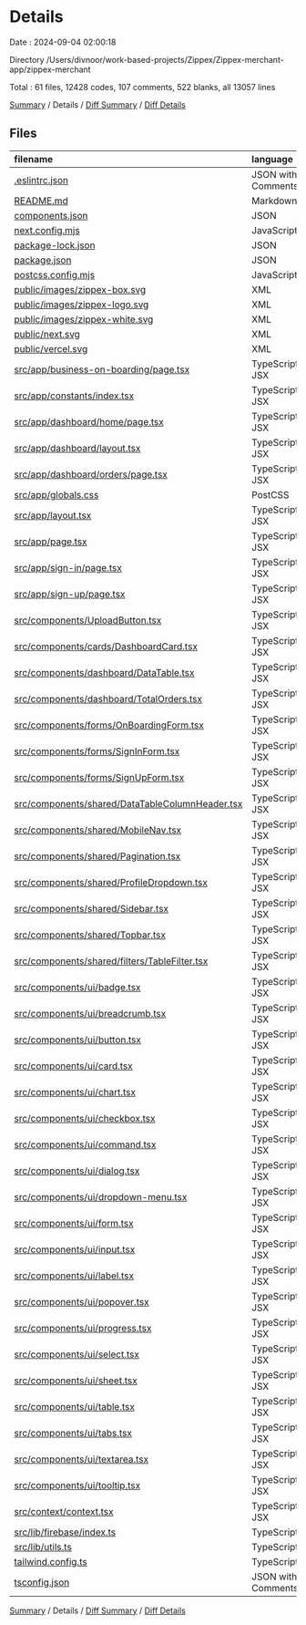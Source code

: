 # Details

Date : 2024-09-04 02:00:18

Directory /Users/divnoor/work-based-projects/Zippex/Zippex-merchant-app/zippex-merchant

Total : 61 files,  12428 codes, 107 comments, 522 blanks, all 13057 lines

[Summary](results.md) / Details / [Diff Summary](diff.md) / [Diff Details](diff-details.md)

## Files
| filename | language | code | comment | blank | total |
| :--- | :--- | ---: | ---: | ---: | ---: |
| [.eslintrc.json](/.eslintrc.json) | JSON with Comments | 3 | 0 | 1 | 4 |
| [README.md](/README.md) | Markdown | 23 | 0 | 14 | 37 |
| [components.json](/components.json) | JSON | 17 | 0 | 0 | 17 |
| [next.config.mjs](/next.config.mjs) | JavaScript | 2 | 1 | 2 | 5 |
| [package-lock.json](/package-lock.json) | JSON | 8,017 | 0 | 1 | 8,018 |
| [package.json](/package.json) | JSON | 56 | 0 | 1 | 57 |
| [postcss.config.mjs](/postcss.config.mjs) | JavaScript | 6 | 1 | 2 | 9 |
| [public/images/zippex-box.svg](/public/images/zippex-box.svg) | XML | 6 | 0 | 1 | 7 |
| [public/images/zippex-logo.svg](/public/images/zippex-logo.svg) | XML | 18 | 0 | 1 | 19 |
| [public/images/zippex-white.svg](/public/images/zippex-white.svg) | XML | 18 | 0 | 1 | 19 |
| [public/next.svg](/public/next.svg) | XML | 1 | 0 | 0 | 1 |
| [public/vercel.svg](/public/vercel.svg) | XML | 1 | 0 | 0 | 1 |
| [src/app/business-on-boarding/page.tsx](/src/app/business-on-boarding/page.tsx) | TypeScript JSX | 9 | 9 | 4 | 22 |
| [src/app/constants/index.tsx](/src/app/constants/index.tsx) | TypeScript JSX | 78 | 0 | 3 | 81 |
| [src/app/dashboard/home/page.tsx](/src/app/dashboard/home/page.tsx) | TypeScript JSX | 226 | 17 | 15 | 258 |
| [src/app/dashboard/layout.tsx](/src/app/dashboard/layout.tsx) | TypeScript JSX | 17 | 2 | 5 | 24 |
| [src/app/dashboard/orders/page.tsx](/src/app/dashboard/orders/page.tsx) | TypeScript JSX | 110 | 12 | 27 | 149 |
| [src/app/globals.css](/src/app/globals.css) | PostCSS | 68 | 4 | 6 | 78 |
| [src/app/layout.tsx](/src/app/layout.tsx) | TypeScript JSX | 30 | 0 | 4 | 34 |
| [src/app/page.tsx](/src/app/page.tsx) | TypeScript JSX | 12 | 0 | 5 | 17 |
| [src/app/sign-in/page.tsx](/src/app/sign-in/page.tsx) | TypeScript JSX | 11 | 0 | 3 | 14 |
| [src/app/sign-up/page.tsx](/src/app/sign-up/page.tsx) | TypeScript JSX | 9 | 0 | 3 | 12 |
| [src/components/UploadButton.tsx](/src/components/UploadButton.tsx) | TypeScript JSX | 124 | 6 | 18 | 148 |
| [src/components/cards/DashboardCard.tsx](/src/components/cards/DashboardCard.tsx) | TypeScript JSX | 73 | 0 | 8 | 81 |
| [src/components/dashboard/DataTable.tsx](/src/components/dashboard/DataTable.tsx) | TypeScript JSX | 198 | 24 | 14 | 236 |
| [src/components/dashboard/TotalOrders.tsx](/src/components/dashboard/TotalOrders.tsx) | TypeScript JSX | 143 | 1 | 14 | 158 |
| [src/components/forms/OnBoardingForm.tsx](/src/components/forms/OnBoardingForm.tsx) | TypeScript JSX | 183 | 4 | 19 | 206 |
| [src/components/forms/SignInForm.tsx](/src/components/forms/SignInForm.tsx) | TypeScript JSX | 175 | 4 | 15 | 194 |
| [src/components/forms/SignUpForm.tsx](/src/components/forms/SignUpForm.tsx) | TypeScript JSX | 333 | 12 | 26 | 371 |
| [src/components/shared/DataTableColumnHeader.tsx](/src/components/shared/DataTableColumnHeader.tsx) | TypeScript JSX | 68 | 0 | 5 | 73 |
| [src/components/shared/MobileNav.tsx](/src/components/shared/MobileNav.tsx) | TypeScript JSX | 76 | 1 | 7 | 84 |
| [src/components/shared/Pagination.tsx](/src/components/shared/Pagination.tsx) | TypeScript JSX | 94 | 0 | 4 | 98 |
| [src/components/shared/ProfileDropdown.tsx](/src/components/shared/ProfileDropdown.tsx) | TypeScript JSX | 34 | 3 | 8 | 45 |
| [src/components/shared/Sidebar.tsx](/src/components/shared/Sidebar.tsx) | TypeScript JSX | 73 | 0 | 8 | 81 |
| [src/components/shared/Topbar.tsx](/src/components/shared/Topbar.tsx) | TypeScript JSX | 41 | 0 | 7 | 48 |
| [src/components/shared/filters/TableFilter.tsx](/src/components/shared/filters/TableFilter.tsx) | TypeScript JSX | 119 | 0 | 8 | 127 |
| [src/components/ui/badge.tsx](/src/components/ui/badge.tsx) | TypeScript JSX | 33 | 0 | 6 | 39 |
| [src/components/ui/breadcrumb.tsx](/src/components/ui/breadcrumb.tsx) | TypeScript JSX | 105 | 0 | 11 | 116 |
| [src/components/ui/button.tsx](/src/components/ui/button.tsx) | TypeScript JSX | 53 | 0 | 6 | 59 |
| [src/components/ui/card.tsx](/src/components/ui/card.tsx) | TypeScript JSX | 68 | 0 | 9 | 77 |
| [src/components/ui/chart.tsx](/src/components/ui/chart.tsx) | TypeScript JSX | 332 | 2 | 37 | 371 |
| [src/components/ui/checkbox.tsx](/src/components/ui/checkbox.tsx) | TypeScript JSX | 26 | 0 | 5 | 31 |
| [src/components/ui/command.tsx](/src/components/ui/command.tsx) | TypeScript JSX | 137 | 0 | 19 | 156 |
| [src/components/ui/dialog.tsx](/src/components/ui/dialog.tsx) | TypeScript JSX | 109 | 0 | 14 | 123 |
| [src/components/ui/dropdown-menu.tsx](/src/components/ui/dropdown-menu.tsx) | TypeScript JSX | 187 | 0 | 19 | 206 |
| [src/components/ui/form.tsx](/src/components/ui/form.tsx) | TypeScript JSX | 153 | 0 | 26 | 179 |
| [src/components/ui/input.tsx](/src/components/ui/input.tsx) | TypeScript JSX | 21 | 0 | 5 | 26 |
| [src/components/ui/label.tsx](/src/components/ui/label.tsx) | TypeScript JSX | 21 | 0 | 6 | 27 |
| [src/components/ui/popover.tsx](/src/components/ui/popover.tsx) | TypeScript JSX | 26 | 0 | 8 | 34 |
| [src/components/ui/progress.tsx](/src/components/ui/progress.tsx) | TypeScript JSX | 24 | 0 | 5 | 29 |
| [src/components/ui/select.tsx](/src/components/ui/select.tsx) | TypeScript JSX | 151 | 0 | 14 | 165 |
| [src/components/ui/sheet.tsx](/src/components/ui/sheet.tsx) | TypeScript JSX | 125 | 0 | 16 | 141 |
| [src/components/ui/table.tsx](/src/components/ui/table.tsx) | TypeScript JSX | 110 | 0 | 11 | 121 |
| [src/components/ui/tabs.tsx](/src/components/ui/tabs.tsx) | TypeScript JSX | 48 | 0 | 8 | 56 |
| [src/components/ui/textarea.tsx](/src/components/ui/textarea.tsx) | TypeScript JSX | 20 | 0 | 5 | 25 |
| [src/components/ui/tooltip.tsx](/src/components/ui/tooltip.tsx) | TypeScript JSX | 23 | 0 | 8 | 31 |
| [src/context/context.tsx](/src/context/context.tsx) | TypeScript JSX | 23 | 0 | 7 | 30 |
| [src/lib/firebase/index.ts](/src/lib/firebase/index.ts) | TypeScript | 18 | 4 | 5 | 27 |
| [src/lib/utils.ts](/src/lib/utils.ts) | TypeScript | 35 | 0 | 6 | 41 |
| [tailwind.config.ts](/tailwind.config.ts) | TypeScript | 82 | 0 | 5 | 87 |
| [tsconfig.json](/tsconfig.json) | JSON with Comments | 26 | 0 | 1 | 27 |

[Summary](results.md) / Details / [Diff Summary](diff.md) / [Diff Details](diff-details.md)